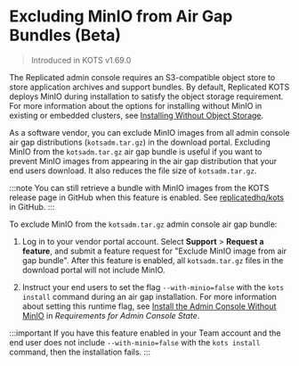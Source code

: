 # Excluding MinIO from Air Gap Bundles (Beta)

> Introduced in KOTS v1.69.0

The Replicated admin console requires an S3-compatible object store to store application archives and support bundles. By default, Replicated KOTS deploys MinIO during installation to satisfy the object storage requirement. For more information about the options for installing without MinIO in existing or embedded clusters, see [Installing Without Object Storage](/enterprise/installing-stateful-component-requirements).

As a software vendor, you can exclude MinIO images from all admin console air gap distributions (`kotsadm.tar.gz`) in the download portal. Excluding MinIO from the `kotsadm.tar.gz` air gap bundle is useful if you want to prevent MinIO images from appearing in the air gap distribution that your end users download. It also reduces the file size of `kotsadm.tar.gz`.

:::note
You can still retrieve a bundle with MinIO images from the KOTS release page in GitHub when this feature is enabled. See [replicatedhq/kots](https://github.com/replicatedhq/kots/releases/) in GitHub.
:::

To exclude MinIO from the `kotsadm.tar.gz` admin console air gap bundle:

1. Log in to your vendor portal account. Select **Support** > **Request a feature**, and submit a feature request for "Exclude MinIO image from air gap bundle". After this feature is enabled, all `kotsadm.tar.gz` files in the download portal will not include MinIO.

1. Instruct your end users to set the flag `--with-minio=false` with the `kots install` command during an air gap installation. For more information about setting this runtime flag, see [Install the Admin Console Without MinIO](https://docs.replicated.com/enterprise/installing-stateful-component-requirements#install-the-admin-console-without-minio) in _Requirements for Admin Console State_.

  :::important
  If you have this feature enabled in your Team account and the end user does not include `--with-minio=false` with the `kots install` command, then the installation fails.
  :::
